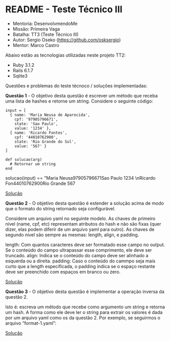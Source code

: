 # README - Teste Técnico III
- Mentoria: DesenvolvmendoMe
- Missão: Primeira Vaga
- Batalha: TT3 (Teste Técnico III)
- Autor: Sergio Oseko (https://github.com/osksergio)
- Mentor: Marco Castro

Abaixo estão as tecnologias utilizadas neste projeto TT2:

* Ruby 3.1.2
* Rails 6.1.7
* Sqlite3

Questões e problemas do teste técnoco / soluções implementadas:

**Questão 1** - O objetivo desta questão é escrever um método que receba uma lista de hashes e retorne um string. Considere o seguinte código:
```
input = [
  { name: 'Maria Neusa de Aparecida',
    cpf: '97905796671',
    state: 'Sao Paulo',
    value: '1234' },
  { name: 'Ricardo Fontes',
    cpf: '44010762900',
    state: 'Rio Grande do Sul',
    value: '567' }
]

def solucao(arg)
  # Retornar um string
end
```

solucao(input) == "Maria Neusa97905796671Sao Paulo 1234 \nRicardo Fon44010762900Rio Grande 567

[Solução]( https://github.com/osksergio/tt3_desenvolvendo-me/issues/1 )

**Questão 2** - O objetivo desta questão é estender a solução acima de modo que o formato do string retornado seja configurável.

Considere um arquivo yaml no seguinte modelo. As chaves de primeiro nível (name, cpf, etc) representam atributos do hash e não são fixas (quer dizer, elas podem diferir de um arquivo yaml para outro). As chaves de segundo nível são sempre as mesmas: length, align, e padding.

length: Com quantos caracteres deve ser formatado esse campo no output. Se o conteúdo do campo ultrapassar esse comprimento, ele deve ser truncado.
align: Indica se o conteúdo do campo deve ser alinhado a esquerda ou a direita.
padding: Caso o conteúdo do cammpo seja mais curto que a length especificada, o padding indica se o espaço restante deve ser preenchido com espaços em branco ou zero.

[Solução]( https://github.com/osksergio/tt3_desenvolvendo-me/issues/2 )

**Questão 3** - O objetivo desta questão é implementar a operação inversa da questão 2.

Isto é: escreva um método que recebe como argumento um string e retorna um hash. A forma como ele deve ler o string para extrair os valores é dada por um arquivo yaml como os da questão 2. Por exemplo, se seguirmos o arquivo “format-1.yaml”:

[Solução]( https://github.com/osksergio/tt3_desenvolvendo-me/issues/3 )
